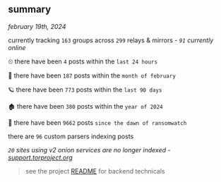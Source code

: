 
## summary
_february 19th, 2024_

currently tracking `163` groups across `299` relays & mirrors - _`91` currently online_

⏲ there have been `4` posts within the `last 24 hours`

🦈 there have been `187` posts within the `month of february`

🪐 there have been `773` posts within the `last 90 days`

🏚 there have been `380` posts within the `year of 2024`

🦕 there have been `9662` posts `since the dawn of ransomwatch`

there are `96` custom parsers indexing posts

_`20` sites using v2 onion services are no longer indexed - [support.torproject.org](https://support.torproject.org/onionservices/v2-deprecation/)_

> see the project [README](https://github.com/joshhighet/ransomwatch#ransomwatch--) for backend technicals
